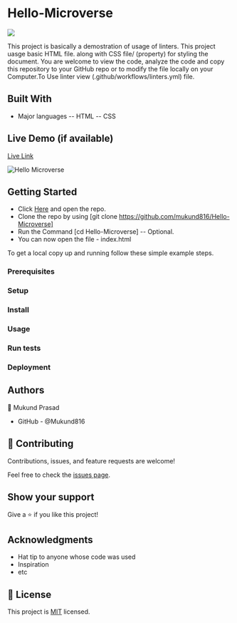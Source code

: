 # Hello-Microverse
![](https://img.shields.io/badge/Microverse-blueviolet)

This project is basically a demostration of usage of linters. This project uasge basic HTML file. 
along 
with CSS  file/ (property) for styling the document. You are welcome to view the code, analyze the code and copy this repository to your GitHub repo or to modify the file locally on your Computer.To Use linter view (.github/workflows/linters.yml) file.



## Built With

- Major languages
  -- HTML
  -- CSS

## Live Demo (if available)

[Live Link](https://mukund816.github.io/Hello-Microverse-1/)

![Hello Microverse](https://user-images.githubusercontent.com/83513736/204703446-287cd2b9-ce6a-465a-91ae-090468779ecc.jpg)

## Getting Started

- Click [Here](https://github.com/mukund816/Hello-Microverse) and open the repo.
- Clone the repo by using [git clone https://github.com/mukund816/Hello-Microverse]
- Run the Command [cd Hello-Microverse] -- Optional.
- You can now open the file - index.html


To get a local copy up and running follow these simple example steps.

### Prerequisites

### Setup

### Install

### Usage

### Run tests

### Deployment



## Authors

👤 Mukund Prasad
- GitHub - @Mukund816

## 🤝 Contributing

Contributions, issues, and feature requests are welcome!

Feel free to check the [issues page](../../issues/).

## Show your support

Give a ⭐️ if you like this project!

## Acknowledgments

- Hat tip to anyone whose code was used
- Inspiration
- etc

## 📝 License 

This project is [MIT](./LICENSE) licensed.
